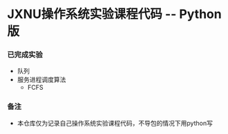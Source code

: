 # JXNU操作系统实验课程代码 -- Python版

### 已完成实验

* 队列
* 服务进程调度算法
  * FCFS

### 备注

* 本仓库仅为记录自己操作系统实验课程代码，不导包的情况下用python写

